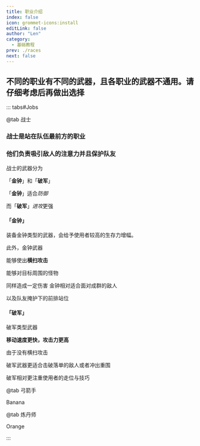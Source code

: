 ```yaml
---
title: 职业介绍
index: false
icon: grommet-icons:install
editLink: false
author: "Len"
category:
  - 基础教程
prev: ./races
next: false
---
```




##  不同的职业有不同的武器，且各职业的武器不通用。请仔细考虑后再做出选择

::: tabs#Jobs

@tab 战士

### 战士是站在队伍最前方的职业

### 他们负责吸引敌人的注意力并且保护队友

战士的武器分为

「**金钟**」和「**破军**」

「**金钟**」适合*防御*

 而「**破军**」*进攻*更强



#### 「金钟」

装备金钟类型的武器，会给予使用者较高的生存力增幅。

此外，金钟武器

能够使出**横扫攻击**

能够对目标周围的怪物

同样造成一定伤害
金钟相对适合面对成群的敌人

以及队友掩护下的前排站位

#### 「破军」

破军类型武器

**移动速度更快，攻击力更高**

由于没有横扫攻击

破军武器更适合击破落单的敌人或者冲出重围

破军相对更注重使用者的走位与技巧

@tab 弓箭手

Banana

@tab 炼丹师

Orange

:::